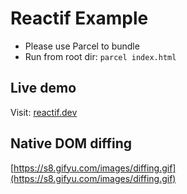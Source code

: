# Reactif Example

- Please use Parcel to bundle
- Run from root dir: `parcel index.html`

## Live demo

Visit: [reactif.dev](https://reactif.dev)

## Native DOM diffing

[https://s8.gifyu.com/images/diffing.gif](https://s8.gifyu.com/images/diffing.gif)
